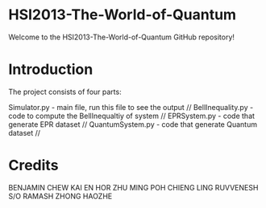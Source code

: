 # HSI2013-The-World-of-Quantum
Welcome to the HSI2013-The-World-of-Quantum GitHub repository! 

# Introduction
The project consists of four parts:

Simulator.py - main file, run this file to see the output //
BellInequality.py - code to compute the BellInequaltiy of system //
EPRSystem.py - code that generate EPR dataset //
QuantumSystem.py - code that generate Quantum dataset //

# Credits
BENJAMIN CHEW KAI EN
HOR ZHU MING
POH CHIENG LING
RUVVENESH S/O RAMASH
ZHONG HAOZHE


